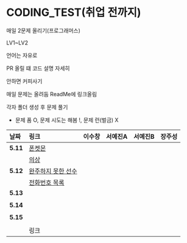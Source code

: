 # CODING_TEST(취업 전까지)
매일 2문제 올리기(프로그래머스)


LV1~LV2


언어는 자유로 


PR 올릴 떄 코드 설명 자세히


안하면 커피사기

매일 문제는 올려둠 ReadMe에 링크올림

각자 폴더 생성 후 문제 풀기

- 문제 품 O, 문제 시도는 해봄 !, 문제 런(벌금) X

| 날짜 | 링크 | 이수창 | 서예진A | 서예진B | 장주성 |
| :----------|:----------|:----------| :----------| :----------| :----------|
| **5.11**| [폰켓몬](https://school.programmers.co.kr/learn/courses/30/lessons/1845)| | | | |
| | [의상](https://school.programmers.co.kr/learn/courses/30/lessons/42578) |  |  |  |  |
| **5.12**|  [완주하지 못한 선수](https://school.programmers.co.kr/learn/courses/30/lessons/42576) |  |  |  |  |
| |   [전화번호 목록](https://school.programmers.co.kr/learn/courses/30/lessons/42577) |  |  |  |  |
| **5.13**|  |  |  |  |  |  |
| |  |   |  |  |  |
| **5.14**|    |  |  |  |  |
| |    |  |  |  |  |
| **5.15**|   |  |  |  |  |
| |    |  |  |  |  |
| |  링크 |  |  |  |  |
